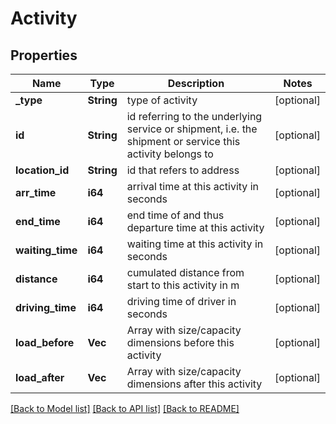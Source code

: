 # Activity

## Properties
Name | Type | Description | Notes
------------ | ------------- | ------------- | -------------
**_type** | **String** | type of activity | [optional] 
**id** | **String** | id referring to the underlying service or shipment, i.e. the shipment or service this activity belongs to | [optional] 
**location_id** | **String** | id that refers to address | [optional] 
**arr_time** | **i64** | arrival time at this activity in seconds | [optional] 
**end_time** | **i64** | end time of and thus departure time at this activity | [optional] 
**waiting_time** | **i64** | waiting time at this activity in seconds | [optional] 
**distance** | **i64** | cumulated distance from start to this activity in m | [optional] 
**driving_time** | **i64** | driving time of driver in seconds | [optional] 
**load_before** | **Vec<i32>** | Array with size/capacity dimensions before this activity | [optional] 
**load_after** | **Vec<i32>** | Array with size/capacity dimensions after this activity | [optional] 

[[Back to Model list]](../README.md#documentation-for-models) [[Back to API list]](../README.md#documentation-for-api-endpoints) [[Back to README]](../README.md)


